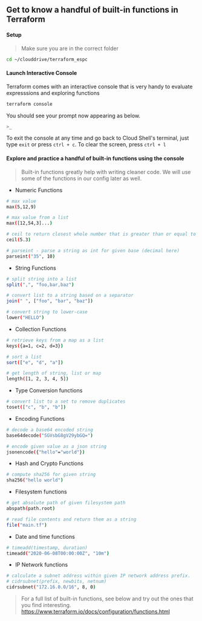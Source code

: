 ## Get to know a handful of built-in functions in Terraform

#### Setup

> Make sure you are in the correct folder

```bash
cd ~/clouddrive/terraform_espc
```

#### Launch Interactive Console

Terraform comes with an interactive console that is very handy to evaluate expresssions and exploring functions 

```bash
terraform console
```
You should see your prompt now appearing as below. 

```bash
>_
```

To exit the console at any time and go back to Cloud Shell's terminal, just type `exit` or press `ctrl + c`. To clear the screen, press `ctrl + l`

#### Explore and practice a handful of built-in functions using the console

> Built-in functions greatly help with writing cleaner code. We will use some of the functions in our config later as well.

* Numeric Functions

```bash
# max value
max(5,12,9)

# max value from a list
max([12,54,3]...)

# ceil to return closest whole number that is greater than or equal to given value
ceil(5.3)

# parseint - parse a string as int for given base (decimal here)
parseint("35", 10)
```

* String Functions

```bash
# split string into a list
split(",", "foo,bar,baz")

# convert list to a string based on a separator
join(" ", ["foo", "bar", "baz"])

# convert string to lower-case
lower("HELLO")

```

* Collection Functions

```bash
# retrieve keys from a map as a list
keys({a=1, c=2, d=3})

# sort a list
sort(["e", "d", "a"])

# get length of string, list or map
length([1, 2, 3, 4, 5])
```

* Type Conversion functions

```bash
# convert list to a set to remove duplicates 
toset(["c", "b", "b"])
```

* Encoding Functions

```bash
# decode a base64 encoded string
base64decode("SGVsbG8gV29ybGQ=")

# encode given value as a json string
jsonencode({"hello"="world"})

```

* Hash and Crypto Functions

```bash
# compute sha256 for given string
sha256("hello world")

```

* Filesystem functions

```bash
# get absolute path of given filesystem path
abspath(path.root)

# read file contents and return them as a string
file("main.tf")

```

* Date and time functions

```bash
# timeadd(timestamp, duration)
timeadd("2020-06-08T00:00:00Z", "10m")
```

* IP Network functions

```bash
# calculate a subnet address within given IP network address prefix.
# cidrsubnet(prefix, newbits, netnum)
cidrsubnet("172.16.0.0/16", 8, 0)
```


> For a full list of built-in functions, see below and try out the ones that you find interesting.
https://www.terraform.io/docs/configuration/functions.html



